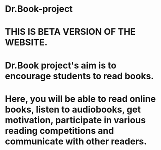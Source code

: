 # Dr.Book-project

# THIS IS BETA VERSION OF THE WEBSITE.

# Dr.Book project's aim is to encourage students to read books.
# Here, you will be able to read online books, listen to audiobooks, get motivation, participate in various reading competitions and communicate with other readers.
